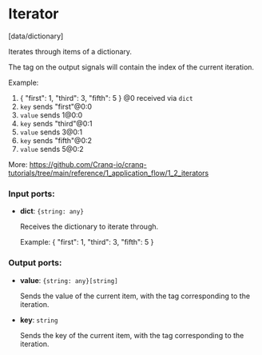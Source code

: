 # Iterator

[data/dictionary]

Iterates through items of a dictionary.

The tag on the output signals will contain the index of the current iteration.

Example:
1. { "first": 1, "third": 3, "fifth": 5 } @0 received via `dict`
2. `key` sends  "first"@0:0
3. `value` sends  1@0:0
4. `key` sends  "third"@0:1
5. `value` sends  3@0:1
6. `key` sends  "fifth"@0:2
7. `value` sends  5@0:2

More:
https://github.com/Cranq-io/cranq-tutorials/tree/main/reference/1_application_flow/1_2_iterators

### Input ports:

* __dict__: `{string: any}`

    Receives the dictionary to iterate through.
    
    Example:
    { "first": 1, "third": 3, "fifth": 5 }

### Output ports:

* __value__: `{string: any}[string]`

    Sends the value of the current item, with the tag corresponding to the iteration.


* __key__: `string`

    Sends the key of the current item, with the tag corresponding to the iteration.

